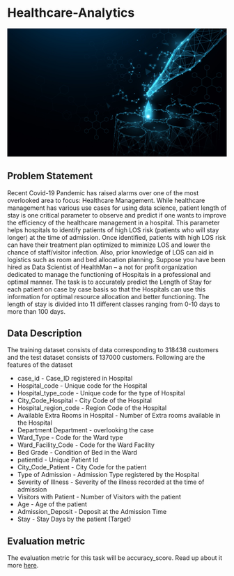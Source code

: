 # Healthcare-Analytics
<img src = 'image/healthcare.jpg'>

## Problem Statement
Recent Covid-19 Pandemic has raised alarms over one of the most overlooked area to focus: Healthcare Management. While healthcare management has various use cases for using data science, patient length of stay is one critical parameter to observe and predict if one wants to improve the efficiency of the healthcare management in a hospital.
This parameter helps hospitals to identify patients of high LOS risk (patients who will stay longer) at the time of admission. Once identified, patients with high LOS risk can have their treatment plan optimized to miminize LOS and lower the chance of staff/visitor infection. Also, prior knowledge of LOS can aid in logistics such as room and bed allocation planning.
Suppose you have been hired as Data Scientist of HealthMan – a not for profit organization dedicated to manage the functioning of Hospitals in a professional and optimal manner.
The task is to accurately predict the Length of Stay for each patient on case by case basis so that the Hospitals can use this information for optimal resource allocation and better functioning. The length of stay is divided into 11 different classes ranging from 0-10 days to more than 100 days.

## Data Description
The training dataset consists of data corresponding to 318438 customers and the test dataset consists of 137000 customers. Following are the features of the dataset

   - case_id	- Case_ID registered in Hospital
   - Hospital_code - Unique code for the Hospital
   - Hospital_type_code - Unique code for the type of Hospital
   - City_Code_Hospital - City Code of the Hospital
   - Hospital_region_code -	Region Code of the Hospital
   - Available Extra Rooms in Hospital - Number of Extra rooms available in the Hospital
   - Department	Department - overlooking the case
   - Ward_Type - Code for the Ward type
 - Ward_Facility_Code - Code for the Ward Facility
 - Bed Grade - Condition of Bed in the Ward
 - patientid - Unique Patient Id
 - City_Code_Patient - City Code for the patient
 - Type of Admission - Admission Type registered by the Hospital
 - Severity of Illness - Severity of the illness recorded at the time of admission
 - Visitors with Patient - Number of Visitors with the patient
 - Age - Age of the patient
 - Admission_Deposit - Deposit at the Admission Time
 - Stay -	Stay Days by the patient (Target)

## Evaluation metric
The evaluation metric for this task will be accuracy_score. Read up about it more [here](https://scikit-learn.org/stable/modules/generated/sklearn.metrics.accuracy_score.html).
